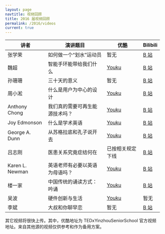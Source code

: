 ```yaml
---
layout: page
navtitle: 视频回顾
title: 2016 届视频回顾
permalink: /2016/videos
current: true
---
```


讲者 | 演讲题目 | 优酷 | Bilibili
-----|----------|------|----------
张学荣 | 如何做一个“划水”运动员 | 暂无 | [B 站](http://www.bilibili.com/video/av4957218/)
魏超| 智能手环能带给我们什么 | [Youku](http://v.youku.com/v_show/id_XMTYwOTQzMjA3Mg==.html) | [B 站](http://www.bilibili.com/video/av4957191/)
孙珊珊 | 三十天的意义 | 暂无 | [B 站](http://www.bilibili.com/video/av4957190/)
周小淞 | 什么是用户为中心的设计 | [Youku](http://v.youku.com/v_show/id_XMTYwODg5NzY5Ng==.html) | [B 站](http://www.bilibili.com/video/av4953746/)
Anthony Chong | 我们真的需要可再生能源技术吗？ | [Youku](http://v.youku.com/v_show/id_XMTYwODg4NjEyMA==.html) | [B 站](http://www.bilibili.com/video/av4953589/)
Joy Edmonson | 什么是学术英语 | [Youku](http://v.youku.com/v_show/id_XMTYwODg4MzA4OA==.html) | [B 站](http://www.bilibili.com/video/av4953539/)
George A. Dunn | 从苏格拉底和孔子说开去 | [Youku](http://v.youku.com/v_show/id_XMTYwODg1MDQ2NA==.html) | [B 站](http://www.bilibili.com/video/av4951717/)
吕志刚 | 医患关系究竟症结何在 | 已按相关规定下线 | [B 站](http://www.bilibili.com/video/av4951567/)
Karen L. Newman | 英语老师有必要以英语为母语吗？ | [Youku](http://v.youku.com/v_show/id_XMTYwODg3ODE0NA==.html) | [B 站](http://www.bilibili.com/video/av4951989/)
楼一家 | 中国传统的诵读方式：吟诵 | [Youku](http://v.youku.com/v_show/id_XMTYwODgzODI5Ng==.html) | [B 站](http://www.bilibili.com/video/av4951146/)
吴波 | 硬件创新与生活 | [Youku](http://v.youku.com/v_show/id_XMTYwODg1OTQyNA==.html) | 暂无
李斌 | 大叔和你聊早恋 | 暂无 | [B 站](http://www.bilibili.com/video/av4963287/)

其它视频将很快上传。其中，优酷地址为 TEDxYinzhouSeniorSchool 官方视频地址。来自其他源的视频仅供参考和作为备用方案。
